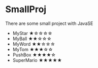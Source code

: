 # SmallProj
There are some small project with JavaSE
+ MyStar		★☆☆☆☆
+ MyBall		★★☆☆☆
+ MyWord		★★☆☆☆
+ MyTom			★★★☆☆
+ PushBox		★★★★☆
+ SuperMario	★★★★★
